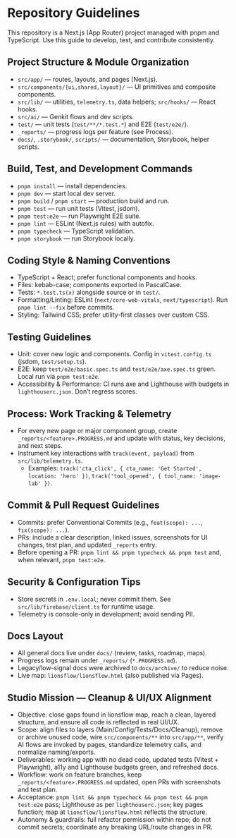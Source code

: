 # Repository Guidelines

This repository is a Next.js (App Router) project managed with pnpm and TypeScript. Use this guide to develop, test, and contribute consistently.

## Project Structure & Module Organization
- `src/app/` — routes, layouts, and pages (Next.js).
- `src/components/{ui,shared,layout}/` — UI primitives and composite components.
- `src/lib/` — utilities, `telemetry.ts`, data helpers; `src/hooks/` — React hooks.
- `src/ai/` — Genkit flows and dev scripts.
- `test/` — unit tests (`test/**/*.test.*`) and E2E (`test/e2e/`).
- `_reports/` — progress logs per feature (see Process).
- `docs/`, `.storybook/`, `scripts/` — documentation, Storybook, helper scripts.

## Build, Test, and Development Commands
- `pnpm install` — install dependencies.
- `pnpm dev` — start local dev server.
- `pnpm build` / `pnpm start` — production build and run.
- `pnpm test` — run unit tests (Vitest, jsdom).
- `pnpm test:e2e` — run Playwright E2E suite.
- `pnpm lint` — ESLint (Next.js rules) with autofix.
- `pnpm typecheck` — TypeScript validation.
- `pnpm storybook` — run Storybook locally.

## Coding Style & Naming Conventions
- TypeScript + React; prefer functional components and hooks.
- Files: kebab-case; components exported in PascalCase.
- Tests: `*.test.ts(x)` alongside source or in `test/`.
- Formatting/Linting: ESLint (`next/core-web-vitals`, `next/typescript`). Run `pnpm lint --fix` before commits.
- Styling: Tailwind CSS; prefer utility-first classes over custom CSS.

## Testing Guidelines
- Unit: cover new logic and components. Config in `vitest.config.ts` (jsdom, `test/setup.ts`).
- E2E: keep `test/e2e/basic.spec.ts` and `test/e2e/axe.spec.ts` green. Local run via `pnpm test:e2e`.
- Accessibility & Performance: CI runs axe and Lighthouse with budgets in `lighthouserc.json`. Don’t regress scores.

## Process: Work Tracking & Telemetry
- For every new page or major component group, create `_reports/<feature>.PROGRESS.md` and update with status, key decisions, and next steps.
- Instrument key interactions with `track(event, payload)` from `src/lib/telemetry.ts`.
  - Examples: `track('cta_click', { cta_name: 'Get Started', location: 'hero' })`, `track('tool_opened', { tool_name: 'image-lab' })`.

## Commit & Pull Request Guidelines
- Commits: prefer Conventional Commits (e.g., `feat(scope): ...`, `fix(scope): ...`).
- PRs: include a clear description, linked issues, screenshots for UI changes, test plan, and updated `_reports` entry.
- Before opening a PR: `pnpm lint && pnpm typecheck && pnpm test` and, when relevant, `pnpm test:e2e`.

## Security & Configuration Tips
- Store secrets in `.env.local`; never commit them. See `src/lib/firebase/client.ts` for runtime usage.
- Telemetry is console-only in development; avoid sending PII.

## Docs Layout
- All general docs live under `docs/` (review, tasks, roadmap, maps).
- Progress logs remain under `_reports/` (`*.PROGRESS.md`).
- Legacy/low-signal docs were archived to `docs/archive/` to reduce noise.
- Live map: `lionsflow/lionsflow.html` (also published via Pages).

## Studio Mission — Cleanup & UI/UX Alignment
- Objective: close gaps found in lionsflow map, reach a clean, layered structure, and ensure all code is reflected in real UI/UX.
- Scope: align files to layers (Main/Config/Tests/Docs/Cleanup), remove or archive unused code, wire `src/components/**` into `src/app/**`, verify AI flows are invoked by pages, standardize telemetry calls, and normalize naming/exports.
- Deliverables: working app with no dead code, updated tests (Vitest + Playwright), a11y and Lighthouse budgets green, and refreshed docs.
- Workflow: work on feature branches, keep `_reports/<feature>.PROGRESS.md` updated, open PRs with screenshots and test plan.
- Acceptance: `pnpm lint && pnpm typecheck && pnpm test && pnpm test:e2e` pass; Lighthouse as per `lighthouserc.json`; key pages function; map at `lionsflow/lionsflow.html` reflects the structure.
- Autonomy & guardrails: full refactor permission within repo; do not commit secrets; coordinate any breaking URL/route changes in PR.
